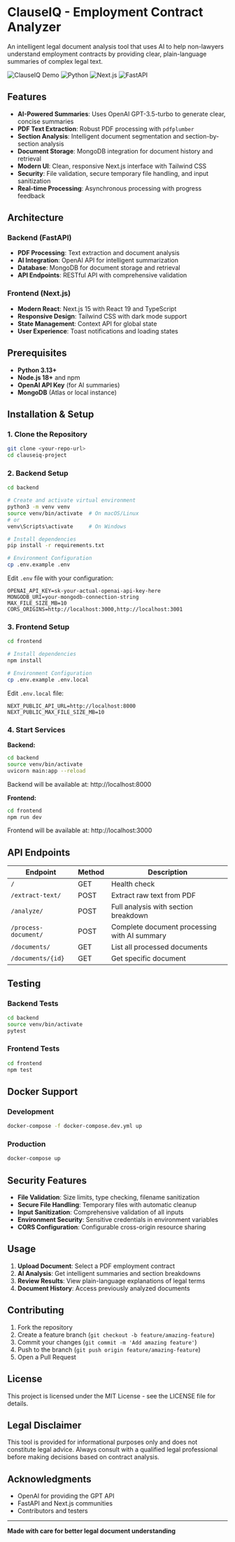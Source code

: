 # ClauseIQ - Employment Contract Analyzer

An intelligent legal document analysis tool that uses AI to help non-lawyers understand employment contracts by providing clear, plain-language summaries of complex legal text.

![ClauseIQ Demo](https://img.shields.io/badge/Status-Production%20Ready-brightgreen)
![Python](https://img.shields.io/badge/Python-3.13-blue)
![Next.js](https://img.shields.io/badge/Next.js-15.3.3-black)
![FastAPI](https://img.shields.io/badge/FastAPI-0.115.12-009688)

## Features

- **AI-Powered Summaries**: Uses OpenAI GPT-3.5-turbo to generate clear, concise summaries
- **PDF Text Extraction**: Robust PDF processing with `pdfplumber`
- **Section Analysis**: Intelligent document segmentation and section-by-section analysis
- **Document Storage**: MongoDB integration for document history and retrieval
- **Modern UI**: Clean, responsive Next.js interface with Tailwind CSS
- **Security**: File validation, secure temporary file handling, and input sanitization
- **Real-time Processing**: Asynchronous processing with progress feedback

## Architecture

### Backend (FastAPI)

- **PDF Processing**: Text extraction and document analysis
- **AI Integration**: OpenAI API for intelligent summarization
- **Database**: MongoDB for document storage and retrieval
- **API Endpoints**: RESTful API with comprehensive validation

### Frontend (Next.js)

- **Modern React**: Next.js 15 with React 19 and TypeScript
- **Responsive Design**: Tailwind CSS with dark mode support
- **State Management**: Context API for global state
- **User Experience**: Toast notifications and loading states

## Prerequisites

- **Python 3.13+**
- **Node.js 18+** and npm
- **OpenAI API Key** (for AI summaries)
- **MongoDB** (Atlas or local instance)

## Installation & Setup

### 1. Clone the Repository

```bash
git clone <your-repo-url>
cd clauseiq-project
```

### 2. Backend Setup

```bash
cd backend

# Create and activate virtual environment
python3 -m venv venv
source venv/bin/activate  # On macOS/Linux
# or
venv\Scripts\activate     # On Windows

# Install dependencies
pip install -r requirements.txt

# Environment Configuration
cp .env.example .env
```

Edit `.env` file with your configuration:

```env
OPENAI_API_KEY=sk-your-actual-openai-api-key-here
MONGODB_URI=your-mongodb-connection-string
MAX_FILE_SIZE_MB=10
CORS_ORIGINS=http://localhost:3000,http://localhost:3001
```

### 3. Frontend Setup

```bash
cd frontend

# Install dependencies
npm install

# Environment Configuration
cp .env.example .env.local
```

Edit `.env.local` file:

```env
NEXT_PUBLIC_API_URL=http://localhost:8000
NEXT_PUBLIC_MAX_FILE_SIZE_MB=10
```

### 4. Start Services

**Backend:**

```bash
cd backend
source venv/bin/activate
uvicorn main:app --reload
```

Backend will be available at: http://localhost:8000

**Frontend:**

```bash
cd frontend
npm run dev
```

Frontend will be available at: http://localhost:3000

## API Endpoints

| Endpoint             | Method | Description                                  |
| -------------------- | ------ | -------------------------------------------- |
| `/`                  | GET    | Health check                                 |
| `/extract-text/`     | POST   | Extract raw text from PDF                    |
| `/analyze/`          | POST   | Full analysis with section breakdown         |
| `/process-document/` | POST   | Complete document processing with AI summary |
| `/documents/`        | GET    | List all processed documents                 |
| `/documents/{id}`    | GET    | Get specific document                        |

## Testing

### Backend Tests

```bash
cd backend
source venv/bin/activate
pytest
```

### Frontend Tests

```bash
cd frontend
npm test
```

## Docker Support

### Development

```bash
docker-compose -f docker-compose.dev.yml up
```

### Production

```bash
docker-compose up
```

## Security Features

- **File Validation**: Size limits, type checking, filename sanitization
- **Secure File Handling**: Temporary files with automatic cleanup
- **Input Sanitization**: Comprehensive validation of all inputs
- **Environment Security**: Sensitive credentials in environment variables
- **CORS Configuration**: Configurable cross-origin resource sharing

## Usage

1. **Upload Document**: Select a PDF employment contract
2. **AI Analysis**: Get intelligent summaries and section breakdowns
3. **Review Results**: View plain-language explanations of legal terms
4. **Document History**: Access previously analyzed documents

## Contributing

1. Fork the repository
2. Create a feature branch (`git checkout -b feature/amazing-feature`)
3. Commit your changes (`git commit -m 'Add amazing feature'`)
4. Push to the branch (`git push origin feature/amazing-feature`)
5. Open a Pull Request

## License

This project is licensed under the MIT License - see the LICENSE file for details.

## Legal Disclaimer

This tool is provided for informational purposes only and does not constitute legal advice. Always consult with a qualified legal professional before making decisions based on contract analysis.

## Acknowledgments

- OpenAI for providing the GPT API
- FastAPI and Next.js communities
- Contributors and testers

---

**Made with care for better legal document understanding**

